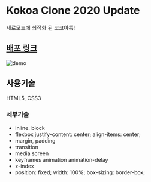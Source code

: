 # Kokoa Clone 2020 Update

세로모드에 최적화 된 코코아톡!

## [배포 링크](https://gosuego.github.io/kokoa-clone-2020/)

![demo](./screenshots/kokoa4.gif)

## 사용기술

HTML5, CSS3

### 세부기술

- inline. block
- flexbox
  justify-content: center;
  align-items: center;
- margin, padding
- transition
- media screen
- keyframes animation animation-delay
- z-index
- position: fixed;
  width: 100%;
  box-sizing: border-box;
